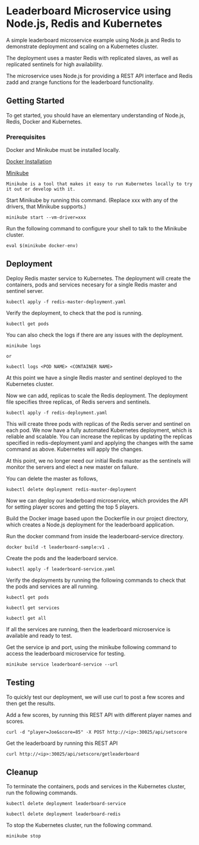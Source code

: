# Leaderboard Microservice using Node.js, Redis and Kubernetes     

A simple leaderboard microservice example using Node.js and Redis to demonstrate deployment and scaling on a Kubernetes cluster. 

The deployment uses a master Redis with replicated slaves, as well as replicated sentinels for high availability.

The microservice uses Node.js for providing a REST API interface and Redis zadd and zrange functions for the leaderboard functionality.  
 
## Getting Started

To get started, you should have an elementary understanding of Node.js, Redis, Docker and Kubernetes. 

### Prerequisites

Docker and Minikube must be installed locally.

[Docker Installation](https://docs.docker.com/get-started/)

[Minikube](https://github.com/kubernetes/minikube)  

```
Minikube is a tool that makes it easy to run Kubernetes locally to try it out or develop with it. 
```

Start Minikube by running this command. (Replace xxx with any of the drivers, that Minikube supports.)

```
minikube start --vm-driver=xxx
```

Run the following command to configure your shell to talk to the Minikube cluster.

``` 
eval $(minikube docker-env)
```

## Deployment

Deploy Redis master service to Kubernetes. The deployment will create the containers, pods and services necesary for a single Redis master and sentinel server.

```
kubectl apply -f redis-master-deployment.yaml
```

Verify the deployment, to check that the pod is running. 

```
kubectl get pods
```

You can also check the logs if there are any issues with the deployment. 
```
minikube logs 

or 

kubectl logs <POD NAME> <CONTAINER NAME>
```

At this point we have a single Redis master and sentinel deployed to the Kubernetes cluster.  


Now we can add, replicas to scale the Redis deployment. The deployment file specifies three replicas, of Redis servers and sentinels.

```
kubectl apply -f redis-deployment.yaml
```

This will create three pods with replicas of the Redis server and sentinel on each pod. We now have a fully automated Kubernetes deployment, 
which is reliable and scalable. You can increase the replicas by updating the replicas specified in redis-deployment.yaml and applying the 
changes with the same command as above. Kubernetes will apply the changes. 

At this point, we no longer need our initial Redis master as the sentinels will monitor the servers and elect a new master on failure. 

You can delete the master as follows,

```
kubectl delete deployment redis-master-deployment
```
 
Now we can deploy our leaderboard microservice, which provides the API for setting player scores and getting the top 5 players.

Build the Docker image based upon the Dockerfile in our project directory, which creates a Node.js deployment for the leaderboard application.

Run the docker command from inside the leaderboard-service directory. 

```
docker build -t leaderboard-sample:v1 .
```

Create the pods and the leaderboard service.

```
kubectl apply -f leaderboard-service.yaml
```
 
Verify the deployments by running the following commands to check that the pods and services are all running. 


```
kubectl get pods

kubectl get services

kubectl get all

```

If all the services are running, then the leaderboard microservice is available and ready to test.

Get the service ip and port, using the minikube following command to access the leaderboard microservice for testing.

```
minikube service leaderboard-service --url 
``` 

## Testing

To quickly test our deployment, we will use curl to post a few scores and then get the results. 

Add a few scores, by running this REST API with different player names and scores.

```
curl -d "player=Joe&score=85" -X POST http://<ip>:30025/api/setscore
```

Get the leaderboard by running this REST API

```
curl http://<ip>:30025/api/setscore/getleaderboard
```

## Cleanup

To terminate the containers, pods and services in the Kubernetes cluster, run the following commands.

```
kubectl delete deployment leaderboard-service

kubectl delete deployment leaderboard-redis
```

To stop the Kubernetes cluster, run the following command.  

```
minikube stop
```
